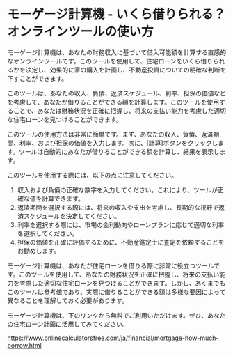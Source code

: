 モーゲージ計算機 - いくら借りられる？オンラインツールの使い方
================================

モーゲージ計算機は、あなたの財務収入に基づいて借入可能額を計算する直感的なオンラインツールです。このツールを使用して、住宅ローンをいくら借りられるかを決定し、効果的に家の購入を計画し、不動産投資についての明確な判断を下すことができます。

このツールは、あなたの収入、負債、返済スケジュール、利率、担保の価値などを考慮して、あなたが借りることができる額を計算します。このツールを使用することで、あなたは財務状況を正確に把握し、将来の支払い能力を考慮した適切な住宅ローンを見つけることができます。

このツールの使用方法は非常に簡単です。まず、あなたの収入、負債、返済期間、利率、および担保の価値を入力します。次に、\[計算\]ボタンをクリックします。ツールは自動的にあなたが借りることができる額を計算し、結果を表示します。

このツールを使用する際には、以下の点に注意してください。

1. 収入および負債の正確な数字を入力してください。これにより、ツールが正確な値を計算できます。
2. 返済期間を選択する際には、将来の収入や支出を考慮し、長期的な視野で返済スケジュールを決定してください。
3. 利率を選択する際には、市場の金利動向やローンプランに応じて適切な利率を選択してください。
4. 担保の価値を正確に評価するために、不動産鑑定士に査定を依頼することをお勧めします。

モーゲージ計算機は、あなたが住宅ローンを借りる際に非常に役立つツールです。このツールを使用して、あなたの財務状況を正確に把握し、将来の支払い能力を考慮した適切な住宅ローンを見つけることができます。しかし、あくまでもこのツールは参考値であり、実際に借りることができる額は多様な要因によって異なることを理解しておく必要があります。

モーゲージ計算機は、下のリンクから無料でご利用いただけます。ぜひ、あなたの住宅ローン計画に活用してみてください。

<https://www.onlinecalculatorsfree.com/ja/financial/mortgage-how-much-borrow.html>